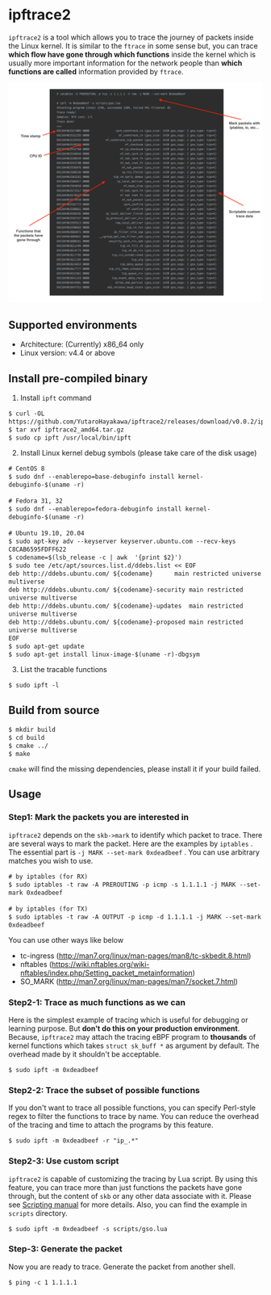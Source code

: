 # ipftrace2

`ipftrace2` is a tool which allows you to trace the journey of packets inside the Linux kernel.
It is similar to the `ftrace` in some sense but, you can trace **which flow have gone through
which functions** inside the kernel which is usually more important information for the network
people than **which functions are called** information provided by `ftrace`.

![Concept](img/ipftrace2.png)

## Supported environments

- Architecture: (Currently) x86_64 only
- Linux version: v4.4 or above

## Install pre-compiled binary

1. Install `ipft` command

```
$ curl -OL https://github.com/YutaroHayakawa/ipftrace2/releases/download/v0.0.2/ipftrace2_amd64.tar.gz
$ tar xvf ipftrace2_amd64.tar.gz
$ sudo cp ipft /usr/local/bin/ipft
```

2. Install Linux kernel debug symbols (please take care of the disk usage)

```
# CentOS 8
$ sudo dnf --enablerepo=base-debuginfo install kernel-debuginfo-$(uname -r)

# Fedora 31, 32
$ sudo dnf --enablerepo=fedora-debuginfo install kernel-debuginfo-$(uname -r)

# Ubuntu 19.10, 20.04
$ sudo apt-key adv --keyserver keyserver.ubuntu.com --recv-keys C8CAB6595FDFF622
$ codename=$(lsb_release -c | awk  '{print $2}')
$ sudo tee /etc/apt/sources.list.d/ddebs.list << EOF
deb http://ddebs.ubuntu.com/ ${codename}      main restricted universe multiverse
deb http://ddebs.ubuntu.com/ ${codename}-security main restricted universe multiverse
deb http://ddebs.ubuntu.com/ ${codename}-updates  main restricted universe multiverse
deb http://ddebs.ubuntu.com/ ${codename}-proposed main restricted universe multiverse
EOF
$ sudo apt-get update
$ sudo apt-get install linux-image-$(uname -r)-dbgsym
```

3. List the tracable functions

```
$ sudo ipft -l
```

## Build from source

```
$ mkdir build
$ cd build
$ cmake ../
$ make
```

`cmake` will find the missing dependencies, please install it if your build failed.

## Usage

### Step1: Mark the packets you are interested in

`ipftrace2` depends on the `skb->mark` to identify which packet to trace.
There are several ways to mark the packet. Here are the examples by `iptables` .
The essential part is `-j MARK --set-mark 0xdeadbeef` .
You can use arbitrary matches you wish to use.

```
# by iptables (for RX)
$ sudo iptables -t raw -A PREROUTING -p icmp -s 1.1.1.1 -j MARK --set-mark 0xdeadbeef

# by iptables (for TX)
$ sudo iptables -t raw -A OUTPUT -p icmp -d 1.1.1.1 -j MARK --set-mark 0xdeadbeef
```

You can use other ways like below

- tc-ingress (http://man7.org/linux/man-pages/man8/tc-skbedit.8.html)
- nftables (https://wiki.nftables.org/wiki-nftables/index.php/Setting_packet_metainformation)
- SO_MARK (http://man7.org/linux/man-pages/man7/socket.7.html)

### Step2-1: Trace as much functions as we can

Here is the simplest example of tracing which is useful for debugging or learning purpose.
But **don't do this on your production environment**. Because, `ipftrace2` may attach the
tracing eBPF program to **thousands** of kernel functions which takes `struct sk_buff *` as
argument by default. The overhead made by it shouldn't be acceptable.

```
$ sudo ipft -m 0xdeadbeef
```

### Step2-2: Trace the subset of possible functions

If you don't want to trace all possible functions, you can specify Perl-style regex to filter
the functions to trace by name. You can reduce the overhead of the tracing and time to attach
the programs by this feature.

```
$ sudo ipft -m 0xdeadbeef -r "ip_.*"
```

### Step2-3: Use custom script

`ipftrace2` is capable of customizing the tracing by Lua script. By using this feature, you can
trace more than just functions the packets have gone through, but the content of `skb` or any
other data associate with it. Please see [Scripting manual](docs/scripting.md) for more details.
Also, you can find the example in `scripts` directory.

```
$ sudo ipft -m 0xdeadbeef -s scripts/gso.lua
```

### Step-3: Generate the packet

Now you are ready to trace. Generate the packet from another shell.

```
$ ping -c 1 1.1.1.1
````
